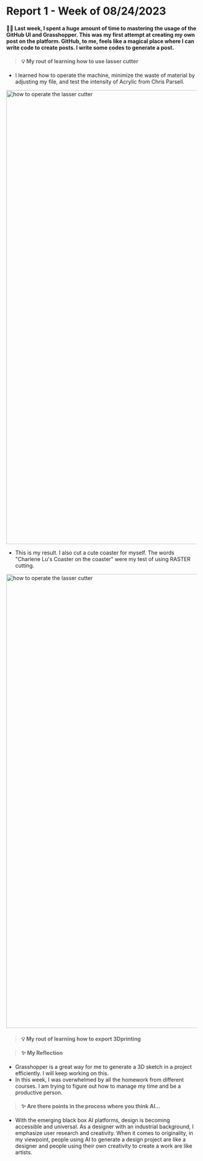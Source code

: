 # Report 1 - Week of 08/24/2023 
#### :mage::crystal_ball: Last week, I spent a huge amount of time to mastering the usage of the GitHub UI and Grasshopper. This was my first attempt at creating my own post on the platform. GitHub, to me, feels like a magical place where I can write code to create posts. I write some codes to generate a post.

> #### 💡 My rout of learning how to use lasser cutter ####

+ I learned how to operate the machine, minimize the waste of material by adjusting my file, and test the intensity of Acrylic from Chris Parsell.
<img width="1200" alt="how to operate the lasser cutter" src="https://github.com/IamCharleneLu/photo/blob/main/Ming-Chen(Charlene)%20Lu_Project%200.png">

+ This is my result. I also cut a cute coaster for myself. The words "Charlene Lu's Coaster on the coaster" were my test of using RASTER cutting.
<img width="1200" alt="how to operate the lasser cutter" src="https://github.com/IamCharleneLu/photo/blob/419bd80e9f9c7fad6811b292eb95fbbcd2051bd0/Weel01_02.png">

> #### 💡 My rout of learning how to export 3Dprinting ####



> #### :sparkles: My Reflection ####
+ Grasshopper is a great way for me to generate a 3D sketch in a project efficiently. I will keep working on this.
+ In this week, I was overwhelmed by all the homework from different courses. I am trying to figure out how to manage my time and be a productive person.

> #### :sparkles: Are there points in the process where you think AI… ####
+ With the emerging black box AI platforms, design is becoming accessible and universal. As a designer with an industrial background, I emphasize user research and creativity. When it comes to originality, in my viewpoint, people using AI to generate a design project are like a designer and people using their own creativity to create a work are like artists. 
